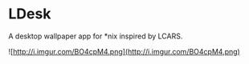 LDesk
====

A desktop wallpaper app for \*nix inspired by LCARS.

![http://i.imgur.com/BO4cpM4.png](http://i.imgur.com/BO4cpM4.png)
